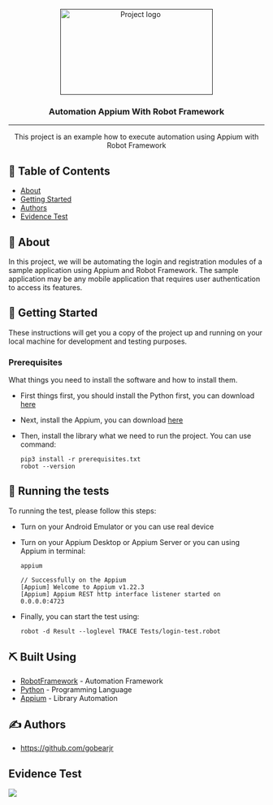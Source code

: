 <p align="center">
  <a href="" rel="noopener">
 <img width=300px height=169px src="https://res.cloudinary.com/practicaldev/image/fetch/s--aLMLGcII--/c_imagga_scale,f_auto,fl_progressive,h_420,q_auto,w_1000/https://dev-to-uploads.s3.amazonaws.com/uploads/articles/xgrx36xi5jexzmlugxg5.png" alt="Project logo"></a>
</p>

<h3 align="center">Automation Appium With Robot Framework</h3>

---

<p align="center"> This project is an example how to execute automation using Appium with Robot Framework
    <br> 
</p>

## 📝 Table of Contents

- [About](#about)
- [Getting Started](#getting_started)
- [Authors](#authors)
- [Evidence Test](#evidence)

## 🧐 About <a name = "about"></a>

In this project, we will be automating the login and registration modules of a sample application using Appium and Robot Framework. The sample application may be any mobile application that requires user authentication to access its features.

## 🏁 Getting Started <a name = "getting_started"></a>

These instructions will get you a copy of the project up and running on your local machine for development and testing purposes.

### Prerequisites

What things you need to install the software and how to install them.
- First things first, you should install the Python first, you can download [here](https://www.python.org/)

- Next, install the Appium, you can download [here](https://appium.io/docs/en/2.2/quickstart/install/)

- Then, install the library what we need to run the project. You can use command:
    ```
    pip3 install -r prerequisites.txt
    robot --version
    ```

## 🔧 Running the tests <a name = "tests"></a>

To running the test, please follow this steps:
- Turn on your Android Emulator or you can use real device

- Turn on your Appium Desktop or Appium Server or you can using Appium in terminal:
    ```
    appium
    
    // Successfully on the Appium
    [Appium] Welcome to Appium v1.22.3
    [Appium] Appium REST http interface listener started on 0.0.0.0:4723
    ```
- Finally, you can start the test using:
    ```
    robot -d Result --loglevel TRACE Tests/login-test.robot
    ```


## ⛏️ Built Using <a name = "built_using"></a>

- [RobotFramework](https://robotframework.org/) - Automation Framework
- [Python](https://www.python.org/) - Programming Language
- [Appium](https://appium.io/) - Library Automation

## ✍️ Authors <a name = "authors"></a>
- https://github.com/gobearjr

## Evidence Test <a name = "proof"></a>
![](Proof/final-proof.gif)
